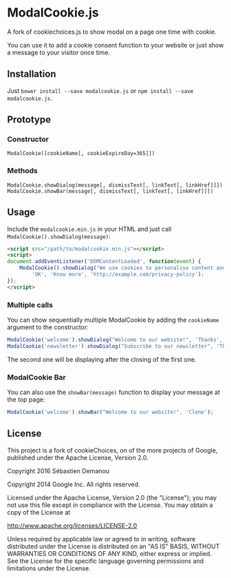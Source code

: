 # ModalCookie.js
A fork of cookiechoices.js to show modal on a page one time with cookie.

You can use it to add a cookie consent function to your website or just show a message to your visitor once time.

## Installation
Just `bower install --save modalcookie.js` or `npm install --save modalcookie.js`.

## Prototype

### Constructor

```
ModalCookie([cookieName[, cookieExpireDay=365]])
```

### Methods

```
ModalCookie.showDialog(message[, dismissText[, linkText[, linkHref]]])
ModalCookie.showBar(message[, dismissText[, linkText[, linkHref]]])
```

## Usage
Include the `modalcookie.min.js` in your HTML and just call `ModalCookie().showDialog(message)`:

```html
<script src="/path/to/modalcookie.min.js"></script>
<script>
document.addEventListener('DOMContentLoaded', function(event) {
    ModalCookie().showDialog("We use cookies to personalise content and ads, to provide social media features and to analyse our traffic.",
        'OK', 'Know more', 'http://example.com/privacy-policy');
});
</script>
```
### Multiple calls
You can show sequentially multiple ModalCookie by adding the `cookieName` argument to the constructor:

```javascript
ModalCookie('welcome').showDialog("Welcome to our website!", 'Thanks', 'About us', 'http://example.com/about');
ModalCookie('newsletter').showDialog("Subscribe to our newsletter", 'Thanks', 'Subscribe now', 'http://example.com/newsletter');
```

The second one will be displaying after the closing of the first one.

### ModalCookie Bar
You can also use the `showBar(message)` function to display your message at the top page:

```javascript
ModalCookie('welcome').showBar("Welcome to our website!", 'Clone');
```

## License
This project is a fork of cookieChoices, on of the more projects of Google, published under the Apache License, Version 2.0.

Copyright 2016 Sébastien Demanou

Copyright 2014 Google Inc. All rights reserved.

Licensed under the Apache License, Version 2.0 (the "License");
you may not use this file except in compliance with the License.
You may obtain a copy of the License at

http://www.apache.org/licenses/LICENSE-2.0

Unless required by applicable law or agreed to in writing, software
distributed under the License is distributed on an "AS IS" BASIS,
WITHOUT WARRANTIES OR CONDITIONS OF ANY KIND, either express or implied.
See the License for the specific language governing permissions and
limitations under the License.